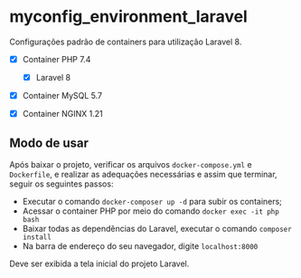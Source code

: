 # myconfig_environment_laravel

Configurações padrão de containers para utilização Laravel 8.

- [x] Container PHP 7.4
    - [x] Laravel 8
- [x] Container MySQL 5.7
- [x] Container NGINX 1.21


## Modo de usar

Após baixar o projeto, verificar os arquivos `docker-compose.yml` e `Dockerfile`, e realizar as adequações necessárias e assim que terminar, seguir os seguintes passos:

* Executar o comando `docker-composer up -d` para subir os containers;
* Acessar o container PHP por meio do comando `docker exec -it php bash`
* Baixar todas as dependências do Laravel, executar o comando `composer install`
* Na barra de endereço do seu navegador, digite `localhost:8000`

Deve ser exibida a tela inicial do projeto Laravel.
